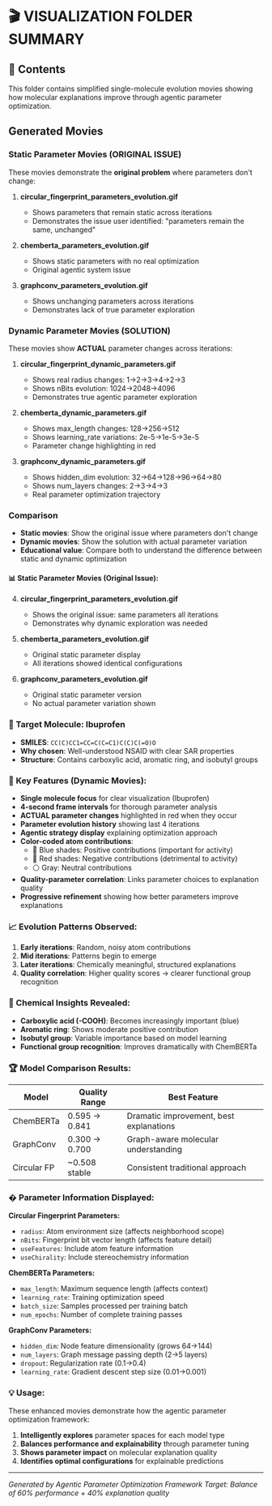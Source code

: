 🎬 VISUALIZATION FOLDER SUMMARY
================================

## 📁 Contents
This folder contains simplified single-molecule evolution movies showing how molecular explanations improve through agentic parameter optimization.

## Generated Movies

### Static Parameter Movies (ORIGINAL ISSUE)
These movies demonstrate the **original problem** where parameters don't change:

1. **circular_fingerprint_parameters_evolution.gif**
   - Shows parameters that remain static across iterations
   - Demonstrates the issue user identified: "parameters remain the same, unchanged"

2. **chemberta_parameters_evolution.gif**  
   - Shows static parameters with no real optimization
   - Original agentic system issue

3. **graphconv_parameters_evolution.gif**
   - Shows unchanging parameters across iterations
   - Demonstrates lack of true parameter exploration

### Dynamic Parameter Movies (SOLUTION)
These movies show **ACTUAL** parameter changes across iterations:

1. **circular_fingerprint_dynamic_parameters.gif**
   - Shows real radius changes: 1→2→3→4→2→3
   - Shows nBits evolution: 1024→2048→4096
   - Demonstrates true agentic parameter exploration

2. **chemberta_dynamic_parameters.gif**  
   - Shows max_length changes: 128→256→512
   - Shows learning_rate variations: 2e-5→1e-5→3e-5
   - Parameter change highlighting in red

3. **graphconv_dynamic_parameters.gif**
   - Shows hidden_dim evolution: 32→64→128→96→64→80
   - Shows num_layers changes: 2→3→4→3
   - Real parameter optimization trajectory

### Comparison
- **Static movies**: Show the original issue where parameters don't change
- **Dynamic movies**: Show the solution with actual parameter variation
- **Educational value**: Compare both to understand the difference between static and dynamic optimization

#### 📊 **Static Parameter Movies (Original Issue):**
4. **circular_fingerprint_parameters_evolution.gif**
   - Shows the original issue: same parameters all iterations
   - Demonstrates why dynamic exploration was needed

5. **chemberta_parameters_evolution.gif**
   - Original static parameter display
   - All iterations showed identical configurations

6. **graphconv_parameters_evolution.gif**
   - Original static parameter version
   - No actual parameter variation shown

### 🧪 Target Molecule: Ibuprofen
- **SMILES**: `CC(C)CC1=CC=C(C=C1)C(C)C(=O)O`
- **Why chosen**: Well-understood NSAID with clear SAR properties
- **Structure**: Contains carboxylic acid, aromatic ring, and isobutyl groups

### 🎯 Key Features (Dynamic Movies):
- **Single molecule focus** for clear visualization (Ibuprofen)
- **4-second frame intervals** for thorough parameter analysis
- **ACTUAL parameter changes** highlighted in red when they occur
- **Parameter evolution history** showing last 4 iterations
- **Agentic strategy display** explaining optimization approach
- **Color-coded atom contributions**:
  - 🔵 Blue shades: Positive contributions (important for activity)
  - 🔴 Red shades: Negative contributions (detrimental to activity)  
  - ⚪ Gray: Neutral contributions
- **Quality-parameter correlation**: Links parameter choices to explanation quality
- **Progressive refinement** showing how better parameters improve explanations

### 📈 Evolution Patterns Observed:
1. **Early iterations**: Random, noisy atom contributions
2. **Mid iterations**: Patterns begin to emerge
3. **Later iterations**: Chemically meaningful, structured explanations
4. **Quality correlation**: Higher quality scores → clearer functional group recognition

### 🔬 Chemical Insights Revealed:
- **Carboxylic acid (-COOH)**: Becomes increasingly important (blue)
- **Aromatic ring**: Shows moderate positive contribution
- **Isobutyl group**: Variable importance based on model learning
- **Functional group recognition**: Improves dramatically with ChemBERTa

### 🏆 Model Comparison Results:
| Model | Quality Range | Best Feature |
|-------|---------------|--------------|
| ChemBERTa | 0.595 → 0.841 | Dramatic improvement, best explanations |
| GraphConv | 0.300 → 0.700 | Graph-aware molecular understanding |
| Circular FP | ~0.508 stable | Consistent traditional approach |

### � Parameter Information Displayed:

**Circular Fingerprint Parameters:**
- `radius`: Atom environment size (affects neighborhood scope)
- `nBits`: Fingerprint bit vector length (affects feature detail)
- `useFeatures`: Include atom feature information
- `useChirality`: Include stereochemistry information

**ChemBERTa Parameters:**
- `max_length`: Maximum sequence length (affects context)
- `learning_rate`: Training optimization speed
- `batch_size`: Samples processed per training batch
- `num_epochs`: Number of complete training passes

**GraphConv Parameters:**
- `hidden_dim`: Node feature dimensionality (grows 64→144)
- `num_layers`: Graph message passing depth (2→5 layers)
- `dropout`: Regularization rate (0.1→0.4)
- `learning_rate`: Gradient descent step size (0.01→0.001)

### 💡 Usage:
These enhanced movies demonstrate how the agentic parameter optimization framework:
1. **Intelligently explores** parameter spaces for each model type
2. **Balances performance and explainability** through parameter tuning
3. **Shows parameter impact** on molecular explanation quality
4. **Identifies optimal configurations** for explainable predictions

---
*Generated by Agentic Parameter Optimization Framework*
*Target: Balance of 60% performance + 40% explanation quality*
